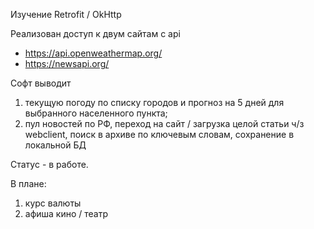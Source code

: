 Изучение Retrofit / OkHttp

Реализован доступ к двум сайтам с api
- https://api.openweathermap.org/
- https://newsapi.org/

Софт выводит
1. текущую погоду по списку городов и прогноз на 5 дней для выбранного населенного пункта;
2. пул новостей по РФ, переход на сайт / загрузка целой статьи ч/з webclient, поиск в архиве по ключевым словам, сохранение в локальной БД

Статус - в работе.

В плане:
1. курс валюты
2. афиша кино / театр

